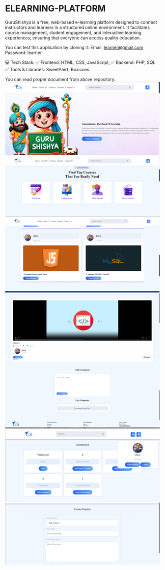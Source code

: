 ﻿# ELEARNING-PLATFORM
GuruShishya is a free, web-based e-learning platform designed to connect instructors and learners in a structured online environment. It facilitates course management, student engagement, and interactive learning experiences, ensuring that everyone can access quality education. 

You can test this application by cloning it:
Email: learner@gmail.com
Password: learner



💻 Tech Stack:
✅ Frontend: HTML, CSS, JavaScript,
✅ Backend: PHP, SQL 
✅ Tools & Libraries: SweetAlert, Boxicons

You can read proper document from above repository.
![Home Page](./SCREENSHOTS/1.png)
![Categories Page](./SCREENSHOTS/2.png)
![Course Page](./SCREENSHOTS/3.png)
![Watch Video Page](./SCREENSHOTS/4.png)
![Instructor Dashboard](./SCREENSHOTS/5.png)
![Adding Playlist Page](./SCREENSHOTS/6.png)
![Instructor Profile Page](./SCREENSHOTS/7.png)
